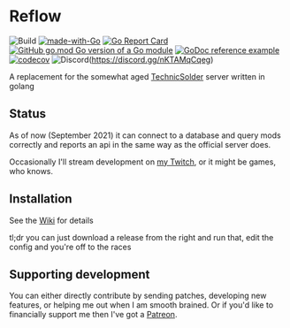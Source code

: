 # Reflow

![Build](https://github.com/Zaprit/Reflow/actions/workflows/main.yml/badge.svg)
[![made-with-Go](https://img.shields.io/badge/Made%20with-Go-1f425f.svg)](http://golang.org)
[![Go Report Card](https://goreportcard.com/badge/github.com/Zaprit/Reflow)](https://goreportcard.com/report/github.com/Zaprit/Reflow)
[![GitHub go.mod Go version of a Go module](https://img.shields.io/github/go-mod/go-version/gomods/athens.svg)](https://github.com/gomods/athens)
[![GoDoc reference example](https://img.shields.io/badge/godoc-reference-blue.svg)](https://godoc.org/nanomsg.org/go/mangos/v2)
[![codecov](https://codecov.io/gh/Zaprit/Reflow/branch/master/graph/badge.svg?token=N65DIV9DSM)](https://codecov.io/gh/Zaprit/Reflow)
![Discord](https://img.shields.io/discord/886962492335599656?color=7289DA&label=Reflow%20Discord)(https://discord.gg/nKTAMqCqeg)

A replacement for the somewhat aged [TechnicSolder](https://github.com/TechnicPack/TechnicSolder) server written in golang

## Status

As of now (September 2021) it can connect to a database and query mods correctly and reports an api in the same way as the official server does.

Occasionally I'll stream development on [my Twitch](https://twitch.tv/zaprit), or it might be games, who knows.
## Installation

See the [Wiki](https://github.com/Zaprit/Reflow/wiki) for details

tl;dr you can just download a release from the right and run that, edit the config and you're off to the races
## Supporting development

You can either directly contribute by sending patches, developing new features, or helping me out when I am smooth brained. Or if you'd like to financially support me then I've got a [Patreon](https://www.patreon.com/zaprit). 
